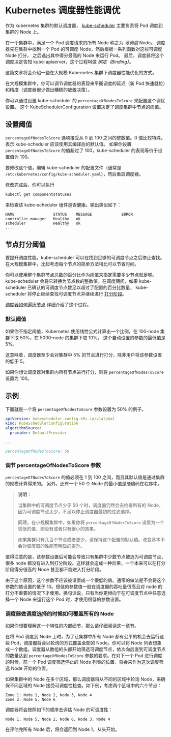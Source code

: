 # Kubernetes 调度器性能调优

作为 kubernetes 集群的默认调度器， [kube-scheduler](https://kubernetes.io/zh/docs/concepts/scheduling-eviction/kube-scheduler/#kube-scheduler) 主要负责将 Pod 调度到集群的 Node 上。

在一个集群中，满足一个 Pod 调度请求的所有 Node 称之为 *可调度* Node。 调度器先在集群中找到一个 Pod 的可调度 Node，然后根据一系列函数对这些可调度 Node 打分， 之后选出其中得分最高的 Node 来运行 Pod。 最后，调度器将这个调度决定告知 kube-apiserver，这个过程叫做 *绑定（Binding）*。

这篇文章将会介绍一些在大规模 Kubernetes 集群下调度器性能优化的方式。

在大规模集群中，你可以调节调度器的表现来平衡调度的延迟（新 Pod 快速就位）和精度（调度器很少做出糟糕的放置决策）。

你可以通过设置 kube-scheduler 的 `percentageOfNodesToScore` 来配置这个调优设置。 这个 KubeSchedulerConfiguration 设置决定了调度集群中节点的阈值。



## 设置阈值

`percentageOfNodesToScore` 选项接受从 0 到 100 之间的整数值。0 值比较特殊，表示 kube-scheduler 应该使用其编译后的默认值。 如果你设置 `percentageOfNodesToScore` 的值超过了 100，kube-scheduler 的表现等价于设置值为 100。

要修改这个值，编辑 kube-scheduler 的配置文件（通常是 `/etc/kubernetes/config/kube-scheduler.yaml`），然后重启调度器。

修改完成后，你可以执行

```bash
kubectl get componentstatuses
```

来检查该 kube-scheduler 组件是否健康。输出类似如下：

```
NAME                 STATUS    MESSAGE             ERROR
controller-manager   Healthy   ok
scheduler            Healthy   ok
...
```



## 节点打分阈值

要提升调度性能，kube-scheduler 可以在找到足够的可调度节点之后停止查找。在大规模集群中，比起考虑每个节点的简单方法相比可以节省时间。

你可以使用整个集群节点总数的百分比作为阈值来指定需要多少节点就足够。 kube-scheduler 会将它转换为节点数的整数值。在调度期间，如果 kube-scheduler 已确认的可调度节点数足以超过了配置的百分比数量， kube-scheduler 将停止继续查找可调度节点并继续进行 [打分阶段](https://kubernetes.io/zh/docs/concepts/scheduling-eviction/kube-scheduler/#kube-scheduler-implementation)。

[调度器如何遍历节点](https://kubernetes.io/zh/docs/concepts/scheduling-eviction/scheduler-perf-tuning/#how-the-scheduler-iterates-over-nodes) 详细介绍了这个过程。

### 默认阈值

如果你不指定阈值，Kubernetes 使用线性公式计算出一个比例，在 100-node 集群下取 50%，在 5000-node 的集群下取 10%。 这个自动设置的参数的最低值是 5%。

这意味着，调度器至少会对集群中 5% 的节点进行打分，除非用户将该参数设置的低于 5。

如果你想让调度器对集群内所有节点进行打分，则将 `percentageOfNodesToScore` 设置为 100。

## 示例

下面就是一个将 `percentageOfNodesToScore` 参数设置为 50% 的例子。

```yaml
apiVersion: kubescheduler.config.k8s.io/v1alpha1
kind: KubeSchedulerConfiguration
algorithmSource:
  provider: DefaultProvider

...

percentageOfNodesToScore: 50
```

### 调节 percentageOfNodesToScore 参数

`percentageOfNodesToScore` 的值必须在 1 到 100 之间，而且其默认值是通过集群的规模计算得来的。 另外，还有一个 50 个 Node 的最小值是硬编码在程序中。

> **说明：**
>
> 当集群中的可调度节点少于 50 个时，调度器仍然会去检查所有的 Node，因为可调度节点太少，不足以停止调度器最初的过滤选择。
>
> 同理，在小规模集群中，如果你将 `percentageOfNodesToScore` 设置为一个较低的值，则没有或者只有很小的效果。
>
> 如果集群只有几百个节点或者更少，请保持这个配置的默认值。改变基本不会对调度器的性能有明显的提升。

值得注意的是，该参数设置后可能会导致只有集群中少数节点被选为可调度节点，很多 node 都没有进入到打分阶段。这样就会造成一种后果，一个本来可以在打分阶段得分很高的 Node 甚至都不能进入打分阶段。

由于这个原因，这个参数不应该被设置成一个很低的值。通常的做法是不会将这个参数的值设置的低于 10。很低的参数值一般在调度器的吞吐量很高且对 node 的打分不重要的情况下才使用。换句话说，只有当你更倾向于在可调度节点中任意选择一个 Node 来运行这个 Pod 时，才使用很低的参数设置。

### 调度器做调度选择的时候如何覆盖所有的 Node

如果你想要理解这一个特性的内部细节，那么请仔细阅读这一章节。

在将 Pod 调度到 Node 上时，为了让集群中所有 Node 都有公平的机会去运行这些 Pod，调度器将会以轮询的方式覆盖全部的 Node。你可以将 Node 列表想象成一个数组。调度器从数组的头部开始筛选可调度节点，依次向后直到可调度节点的数量达到 `percentageOfNodesToScore` 参数的要求。在对下一个 Pod 进行调度的时候，前一个 Pod 调度筛选停止的 Node 列表的位置，将会来作为这次调度筛选 Node 开始的位置。

如果集群中的 Node 在多个区域，那么调度器将从不同的区域中轮询 Node，来确保不同区域的 Node 接受可调度性检查。如下例，考虑两个区域中的六个节点：

```
Zone 1: Node 1, Node 2, Node 3, Node 4
Zone 2: Node 5, Node 6
```

调度器将会按照如下的顺序去评估 Node 的可调度性：

```
Node 1, Node 5, Node 2, Node 6, Node 3, Node 4
```

在评估完所有 Node 后，将会返回到 Node 1，从头开始。









